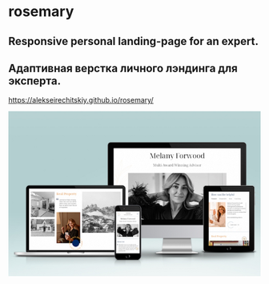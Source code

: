# rosemary
## Responsive personal landing-page for an expert.
## Адаптивная верстка личного лэндинга для эксперта.

https://alekseirechitskiy.github.io/rosemary/

<img src="https://github.com/alekseirechitskiy/rosemary/blob/main/rosemary_mockup_700.jpg">
